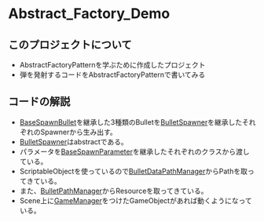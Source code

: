 # Abstract_Factory_Demo

## このプロジェクトについて
* AbstractFactoryPatternを学ぶために作成したプロジェクト
* 弾を発射するコードをAbstractFactoryPatternで書いてみる

## コードの解説
* [BaseSpawnBullet](https://github.com/KanbaraRyusei/Abstract_Factory_Demo/blob/main/Assets/Scripts/BaseSpawnBullet.cs)を継承した3種類のBulletを[BulletSpawner](https://github.com/KanbaraRyusei/Abstract_Factory_Demo/blob/main/Assets/Scripts/BulletSpawner.cs)を継承したそれぞれのSpawnerから生み出す。
* [BulletSpawner](https://github.com/KanbaraRyusei/Abstract_Factory_Demo/blob/main/Assets/Scripts/BulletSpawner.cs)はabstractである。
* パラメータを[BaseSpawnParameter](https://github.com/KanbaraRyusei/Abstract_Factory_Demo/blob/main/Assets/Scripts/BaseSpawnParameter.cs)を継承したそれぞれのクラスから渡している。
* ScriptableObjectを使っているので[BulletDataPathManager](https://github.com/KanbaraRyusei/Abstract_Factory_Demo/blob/main/Assets/Scripts/BulletDataPathManager.cs)からPathを取ってきている。
* また、[BulletPathManager](https://github.com/KanbaraRyusei/Abstract_Factory_Demo/blob/main/Assets/Scripts/BulletPathManager.cs)からResourceを取ってきている。
* Scene上に[GameManager](https://github.com/KanbaraRyusei/Abstract_Factory_Demo/blob/main/Assets/Scripts/GameManager.cs)をつけたGameObjectがあれば動くようになっている。

